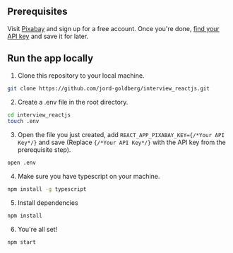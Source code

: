 ## Prerequisites

Visit [Pixabay](https://pixabay.com) and sign up for a free account. Once you're done, [find your API key](https://pixabay.com/api/docs/#api_key) and save it for later.

## Run the app locally
1. Clone this repository to your local machine.
```bash
git clone https://github.com/jord-goldberg/interview_reactjs.git
```
2. Create a .env file in the root directory.
```bash
cd interview_reactjs
touch .env
```
3. Open the file you just created, add `REACT_APP_PIXABAY_KEY={/*Your API Key*/}` and save (Replace `{/*Your API Key*/}` with the API key from the prerequisite step).
```bash
open .env
```
4. Make sure you have typescript on your machine.
```bash
npm install -g typescript
```
5. Install dependencies
```bash
npm install
```
6. You're all set!
```bash
npm start
```
